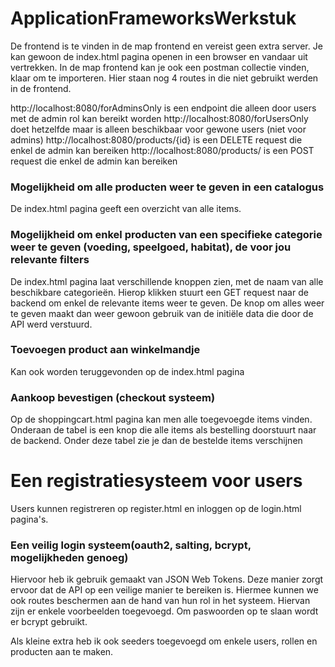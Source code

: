 # ApplicationFrameworksWerkstuk

De frontend is te vinden in de map frontend en vereist geen extra server. Je kan gewoon de index.html pagina openen in een browser en vandaar uit vertrekken.
In de map frontend kan je ook een postman collectie vinden, klaar om te importeren. Hier staan nog 4 routes in die niet gebruikt werden in de frontend.

http://localhost:8080/forAdminsOnly is een endpoint die alleen door users met de admin rol kan bereikt worden
http://localhost:8080/forUsersOnly doet hetzelfde maar is alleen beschikbaar voor gewone users (niet voor admins)
http://localhost:8080/products/{id} is een DELETE request die enkel de admin kan bereiken
http://localhost:8080/products/ is een POST request die enkel de admin kan bereiken

###	Mogelijkheid om alle producten weer te geven in een catalogus 

De index.html pagina geeft een overzicht van alle items.

### Mogelijkheid om enkel producten van een specifieke categorie weer te geven (voeding, speelgoed, habitat), de voor jou relevante filters 

De index.html pagina laat verschillende knoppen zien, met de naam van alle beschikbare categorieën. Hierop klikken stuurt een GET request naar de backend om enkel 
de relevante items weer te geven. De knop om alles weer te geven maakt dan weer gewoon gebruik van de initiële data die door de API werd verstuurd.

### Toevoegen product aan winkelmandje

Kan ook worden teruggevonden op de index.html pagina

### Aankoop bevestigen (checkout systeem) 

Op de shoppingcart.html pagina kan men alle toegevoegde items vinden. Onderaan de tabel is een knop die alle items als bestelling doorstuurt naar de backend. 
Onder deze tabel zie je dan de bestelde items verschijnen

# Een registratiesysteem voor users

Users kunnen registreren op register.html en inloggen op de login.html pagina's.

### Een veilig login systeem(oauth2, salting, bcrypt, mogelijkheden genoeg)

Hiervoor heb ik gebruik gemaakt van JSON Web Tokens. Deze manier zorgt ervoor dat de API op een veilige manier te bereiken is.
Hiermee kunnen we ook routes beschermen aan de hand van hun  rol in het systeem. Hiervan zijn er enkele voorbeelden toegevoegd.
Om paswoorden op te slaan wordt er bcrypt gebruikt. 

Als kleine extra heb ik ook seeders toegevoegd om enkele users, rollen en producten aan te maken. 
